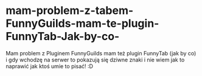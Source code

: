 # mam-problem-z-tabem-FunnyGuilds-mam-te-plugin-FunnyTab-Jak-by-co-
Mam problem z Pluginem FunnyGuilds mam też plugin FunnyTab (jak by co) i gdy wchodzę na serwer to  pokazują się dziwne znaki i nie wiem jak to naprawić jak ktoś umie to pisać! :D
